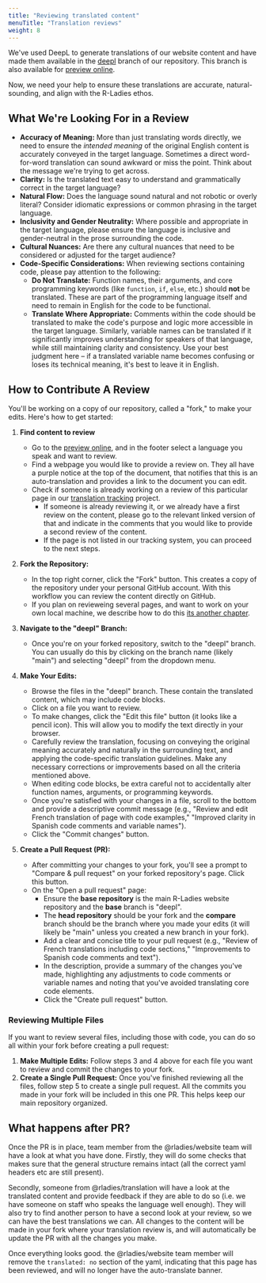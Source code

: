 ```yaml
---
title: "Reviewing translated content"
menuTitle: "Translation reviews"
weight: 8
---
```


We've used DeepL to generate translations of our website content and have made them available in the [deepl](https://github.com/rladies/rladies.github.io/tree/deepl) branch of our repository.
This branch is also available for [preview online](https://dmain-bmain-r413--rladies-dev.netlify.app/).

Now, we need your help to ensure these translations are accurate, natural-sounding, and align with the R-Ladies ethos.

## What We're Looking For in a Review

- **Accuracy of Meaning:** More than just translating words directly, we need to ensure the _intended meaning_ of the original English content is accurately conveyed in the target language. Sometimes a direct word-for-word translation can sound awkward or miss the point. Think about the message we're trying to get across.
- **Clarity:** Is the translated text easy to understand and grammatically correct in the target language?
- **Natural Flow:** Does the language sound natural and not robotic or overly literal? Consider idiomatic expressions or common phrasing in the target language.
- **Inclusivity and Gender Neutrality:** Where possible and appropriate in the target language, please ensure the language is inclusive and gender-neutral in the prose surrounding the code.
- **Cultural Nuances:** Are there any cultural nuances that need to be considered or adjusted for the target audience?
- **Code-Specific Considerations:** When reviewing sections containing code, please pay attention to the following:
  - **Do Not Translate:** Function names, their arguments, and core programming keywords (like `function`, `if`, `else`, etc.) should **not** be translated. These are part of the programming language itself and need to remain in English for the code to be functional.
  - **Translate Where Appropriate:** Comments within the code should be translated to make the code's purpose and logic more accessible in the target language. Similarly, variable names can be translated if it significantly improves understanding for speakers of that language, while still maintaining clarity and consistency. Use your best judgment here – if a translated variable name becomes confusing or loses its technical meaning, it's best to leave it in English.

## How to Contribute A Review

You'll be working on a copy of our repository, called a "fork," to make your edits. Here's how to get started:

1. **Find content to review**

   - Go to the [preview online](https://dmain-bmain-r413--rladies-dev.netlify.app/), and in the footer select a language you speak and want to review.
   - Find a webpage you would like to provide a review on. They all have a purple notice at the top of the document, that notifies that this is an auto-translation and provides a link to the document you can edit.
   - Check if someone is already working on a review of this particular page in our [translation tracking](https://github.com/orgs/rladies/projects/11) project.
     - If someone is already reviewing it, or we already have a first review on the content, please go to the relevant linked version of that and indicate in the comments that you would like to provide a second review of the content.
     - If the page is not listed in our tracking system, you can proceed to the next steps.

1. **Fork the Repository:**

   - In the top right corner, click the "Fork" button. This creates a copy of the repository under your personal GitHub account. With this workflow you can review the content directly on GitHub.
   - If you plan on revieweing several pages, and want to work on your own local machine, we describe how to do this [its another chapter](/comm/website/fork-clone-pr).

1. **Navigate to the "deepl" Branch:**

   - Once you're on your forked repository, switch to the "deepl" branch. You can usually do this by clicking on the branch name (likely "main") and selecting "deepl" from the dropdown menu.

1. **Make Your Edits:**

   - Browse the files in the "deepl" branch. These contain the translated content, which may include code blocks.
   - Click on a file you want to review.
   - To make changes, click the "Edit this file" button (it looks like a pencil icon). This will allow you to modify the text directly in your browser.
   - Carefully review the translation, focusing on conveying the original meaning accurately and naturally in the surrounding text, and applying the code-specific translation guidelines. Make any necessary corrections or improvements based on all the criteria mentioned above.
   - When editing code blocks, be extra careful not to accidentally alter function names, arguments, or programming keywords.
   - Once you're satisfied with your changes in a file, scroll to the bottom and provide a descriptive commit message (e.g., "Review and edit French translation of page with code examples," "Improved clarity in Spanish code comments and variable names").
   - Click the "Commit changes" button.

1. **Create a Pull Request (PR):**
   - After committing your changes to your fork, you'll see a prompt to "Compare & pull request" on your forked repository's page. Click this button.
   - On the "Open a pull request" page:
     - Ensure the **base repository** is the main R-Ladies website repository and the **base** branch is "deepl".
     - The **head repository** should be your fork and the **compare** branch should be the branch where you made your edits (it will likely be "main" unless you created a new branch in your fork).
     - Add a clear and concise title to your pull request (e.g., "Review of French translations including code sections," "Improvements to Spanish code comments and text").
     - In the description, provide a summary of the changes you've made, highlighting any adjustments to code comments or variable names and noting that you've avoided translating core code elements.
     - Click the "Create pull request" button.

### Reviewing Multiple Files

If you want to review several files, including those with code, you can do so all within your fork before creating a pull request:

1.  **Make Multiple Edits:** Follow steps 3 and 4 above for each file you want to review and commit the changes to your fork.
2.  **Create a Single Pull Request:** Once you've finished reviewing all the files, follow step 5 to create a single pull request. All the commits you made in your fork will be included in this one PR. This helps keep our main repository organized.

## What happens after PR?

Once the PR is in place, team member from the @rladies/website team will have a look at what you have done.
Firstly, they will do some checks that makes sure that the general structure remains intact (all the correct yaml headers etc are still present).

Secondly, someone from @rladies/translation will have a look at the translated content and provide feedback if they are able to do so (i.e. we have someone on staff who speaks the language well enough).
They will also try to find another person to have a second look at your review, so we can have the best translations we can.
All changes to the content will be made in your fork where your translation review is, and will automatically be update the PR with all the changes you make.

Once everything looks good. the @rladies/website team member will remove the `translated: no` section of the yaml, indicating that this page has been reviewed, and will no longer have the auto-translate banner.
